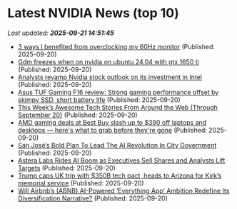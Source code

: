 # Latest NVIDIA News (top 10)
_Last updated: **2025-09-21 14:51:45**_

- [3 ways I benefited from overclocking my 60Hz monitor](https://www.xda-developers.com/how-i-benefited-from-overclocking-my-60hz-monitor/) (Published: 2025-09-20)
- [Gdm freezes when on nvidia on ubuntu 24.04 with gtx 1650 ti](https://askubuntu.com/questions/1556339/gdm-freezing-with-liquorix-kernel-6-16-7-1) (Published: 2025-09-20)
- [Analysts revamp Nvidia stock outlook on its investment in Intel](https://biztoc.com/x/420829c3e789af68) (Published: 2025-09-20)
- [Asus TUF Gaming F16 review: Strong gaming performance offset by skimpy SSD, short battery life](https://www.tomshardware.com/laptops/gaming-laptops/asus-tuf-gaming-f16-review) (Published: 2025-09-20)
- [This Week’s Awesome Tech Stories From Around the Web (Through September 20)](https://singularityhub.com/2025/09/20/this-weeks-awesome-tech-stories-from-around-the-web-through-september-20/) (Published: 2025-09-20)
- [AMD gaming deals at Best Buy slash up to $390 off laptops and desktops — here's what to grab before they're gone](https://www.windowscentral.com/hardware/amd/best-buy-amd-gaming-deals-laptops-desktops) (Published: 2025-09-20)
- [San José’s Bold Plan To Lead The AI Revolution In City Government](https://www.forbes.com/sites/kathleenwalch/2025/09/20/san-joss-bold-plan-to-lead-the-ai-revolution-in-city-government/) (Published: 2025-09-20)
- [Astera Labs Rides AI Boom as Executives Sell Shares and Analysts Lift Targets](https://finance.yahoo.com/news/astera-labs-rides-ai-boom-133833581.html) (Published: 2025-09-20)
- [Trump caps UK trip with $350B tech pact, heads to Arizona for Kirk’s memorial service](https://www.foxnews.com/politics/trump-caps-uk-trip-350b-tech-pact-heads-arizona-kirks-memorial-service) (Published: 2025-09-20)
- [Will Airbnb’s (ABNB) AI-Powered ‘Everything App’ Ambition Redefine Its Diversification Narrative?](https://finance.yahoo.com/news/airbnb-abnb-ai-powered-everything-121626553.html) (Published: 2025-09-20)
